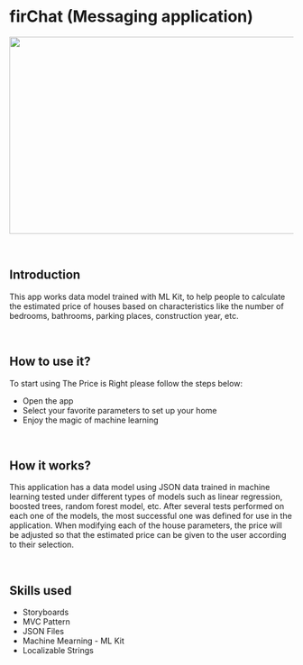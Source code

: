 # firChat (Messaging application)
<p align="center">
  <img src="/images/ThePriceIsRight.jpg" height="350" width="650"/>
</p>
<br/>
<h2>Introduction</h2> 
<p>  This app works data model trained with ML Kit, to help people to calculate the estimated price of houses based on characteristics like the number of bedrooms, bathrooms, parking places, construction year, etc.</p>
<br/>
<h2>How to use it?</h2> 
<p>To start using The Price is Right please follow the steps below:</p>
<ul>
  <li>Open the app</li>
  <li>Select your favorite parameters to set up your home</li>
  <li>Enjoy the magic of machine learning</li>
</ul>
<br/>
<h2>How it works?</h2>
<p>This application has a data model using JSON data trained in machine learning tested under different types of models such as linear regression, boosted trees, random forest model, etc. After several tests performed on each one of the models, the most successful one was defined for use in the application. When modifying each of the house parameters, the price will be adjusted so that the estimated price can be given to the user according to their selection.</p>
<br/>
<h2>Skills used</h2> 
<ul>
  <li>Storyboards</li>
  <li>MVC Pattern</li>
  <li>JSON Files</li>
  <li>Machine Mearning - ML Kit</li>
  <li> Localizable Strings</li>
</ul>
